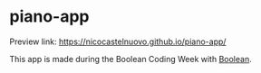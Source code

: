 # piano-app

Preview link: https://nicocastelnuovo.github.io/piano-app/

This app is made during the Boolean Coding Week with [Boolean](https://boolean.careers/).
